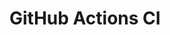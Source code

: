 # GitHub Actions CI





























































































































































































































































































































































































































































































































































































































































































































































































































































































































































































































































































































































































































































































































































































































































































































































































































































































































































































































































































































































































































































































































































































































































































































































































































































































































































































































































































































































































































































































































































































































































































































































































































































































































































































































































































